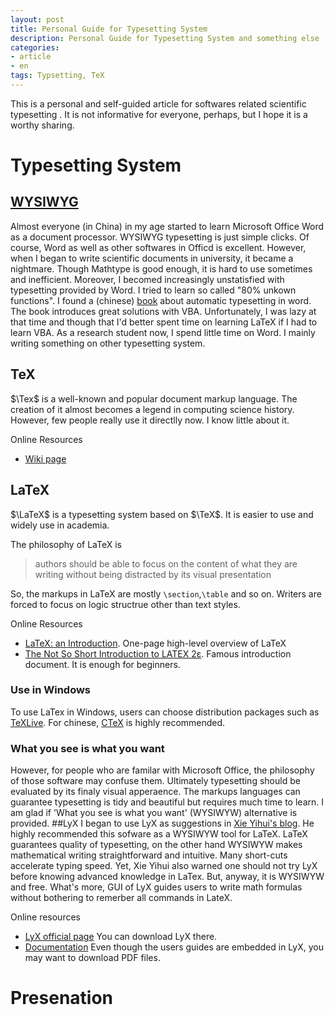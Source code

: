```yaml
---
layout: post
title: Personal Guide for Typesetting System
description: Personal Guide for Typesetting System and something else
categories: 
- article
- en
tags: Typsetting, TeX
---
```


This is a personal and self-guided article for softwares related scientific typesetting  . It is not informative for everyone, perhaps, but I hope it is a worthy sharing.
# Typesetting System
## [WYSIWYG](http://en.wikipedia.org/wiki/WYSIWYG)
Almost everyone (in China) in my age started to learn Microsoft Office Word as a document processor. WYSIWYG typesetting is just simple clicks. Of course, Word as well as other softwares in Officd is excellent. However, when I began to write scientific documents in university, it became a nightmare. Though Mathtype is good enough, it is hard to use sometimes and inefficient. Moreover, I becomed increasingly unstatisfied with typesetting provided by Word. I tried to learn so called "80% unkown functions". I found a (chinese) [book](http://book.douban.com/subject/1193565/) about automatic typesetting in word. The book introduces great solutions with VBA. Unfortunately, I was lazy at that time and though that I'd better spent time on learning LaTeX if I had to learn VBA. As a research student now, I spend little time on Word. I mainly writing something on other typesetting system.

 
## TeX
$\Tex$ is a well-known and popular document markup language. The creation  of it almost becomes a legend in computing science history. However, few people really use it directlly now. I know little about it.

Online Resources

* [Wiki page](http://en.wikipedia.org/wiki/TeX "Wiki page")
## LaTeX
$\LaTeX$ is a typesetting system based on $\TeX$. It is easier to use and widely use in academia.

The philosophy of LaTeX is  

> authors should be able to focus on the content of what they are writing without being distracted by its visual presentation

So, the markups in LaTeX are mostly `\section`,`\table` and so on. Writers are forced to focus on logic structrue other than text styles.

Online Resources

* [LaTeX: an Introduction](http://www.techscribe.co.uk/ta/latex-introduction.pdf). One-page high-level overview of LaTeX
* [The Not So Short Introduction to LATEX 2ε](http://tobi.oetiker.ch/lshort/lshort.pdf). Famous introduction document. It is enough for beginners.

### Use in Windows
To use LaTex in Windows, users can choose distribution packages such as [TeXLive](http://www.tug.org/texlive/). For chinese, [CTeX](http://www.ctex.org/HomePage) is highly recommended.

### What you see is what you want

However, for people who are familar with Microsoft Office, the philosophy of those software may confuse them. Ultimately typesetting should be evaluated by its finaly visual apperaence. The markups languages can guarantee typesetting is tidy and beautiful but requires much time to learn. I am glad if 'What you see is what you want' (WYSIWYW) alternative is provided.
##LyX
I began to use LyX as suggestions in [Xie Yihui's blog](yihui.name). He highly recommended this sofware as a WYSIWYW tool for LaTeX. LaTeX guarantees quality of typesetting, on the other hand WYSIWYW makes mathematical writing straightforward and intuitive. Many short-cuts accelerate typing speed. Yet, Xie Yihui also warned one should not try LyX before knowing advanced knowledge in LaTex. But, anyway, it is WYSIWYW and free. What's more, GUI of LyX guides users to write math formulas without bothering to remerber all commands in LateX.

Online resources

* [LyX official page](http://www.lyx.org/) You can download LyX there.
* [Documentation](http://wiki.lyx.org/LyX/Documentation) Even though the users guides are embedded in LyX, you may want to download PDF files.

# Presenation


 